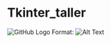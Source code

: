 # Tkinter_taller

![GitHub Logo](/imagenes/Arbol)
Format: ![Alt Text](https://www.google.com/url?sa=i&url=https%3A%2F%2Fpixabay.com%2Fes%2Fimages%2Fsearch%2Fcielo%2F&psig=AOvVaw3BwZ5tVKLXwB5TynC8CVyP&ust=1605394240207000&source=images&cd=vfe&ved=0CAIQjRxqFwoTCNj8lN7NgO0CFQAAAAAdAAAAABAD)


